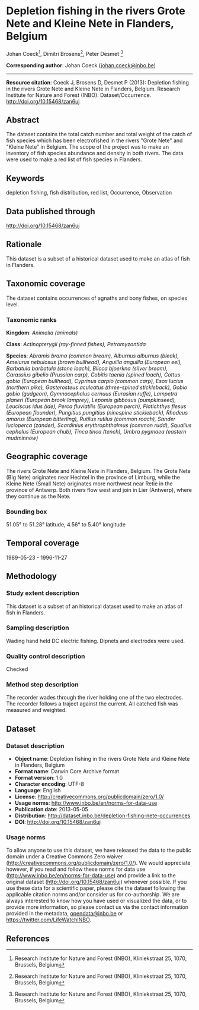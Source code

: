 # Depletion fishing in the rivers Grote Nete and Kleine Nete in Flanders, Belgium

Johan Coeck[^1], Dimitri Brosens[^1], Peter Desmet [^1]

[^1]: Research Institute for Nature and Forest (INBO), Kliniekstraat 25, 1070, Brussels, Belgium

**Corresponding author**: Johan Coeck (<johan.coeck@inbo.be>)

---

**Resource citation**: Coeck J, Brosens D, Desmet P (2013): Depletion fishing in the rivers Grote Nete and Kleine Nete in Flanders, Belgium. Research Institute for Nature and Forest (INBO). Dataset/Occurrence. <http://doi.org/10.15468/zan6uj>

## Abstract

The dataset contains the total catch number and total weight of the catch of fish species which has been electrofished in the rivers "Grote Nete" and "Kleine Nete" in Belgium. The scope of the project was to make an inventory of fish species abundance and density in both rivers. The data were used to make a red list of fish species in Flanders.

## Keywords

depletion fishing, fish distribution, red list, Occurrence, Observation

## Data published through

<http://doi.org/10.15468/zan6uj>

## Rationale

This dataset is a subset of a historical dataset used to make an atlas of fish in Flanders.

## Taxonomic coverage

The dataset contains occurrences of agnaths and bony fishes, on species level.

### Taxonomic ranks

**Kingdom**: *Animalia (animals)*

**Class**: *Actinopterygii (ray-finned fishes), Petromyzontida*

**Species**: *Abramis brama (common bream), Alburnus alburnus (bleak), Ameiurus nebulosus (brown bullhead), Anguilla anguilla (European eel), Barbatula barbatula (stone loach), Blicca bjoerkna (silver bream), Carassius gibelio (Prussian carp), Cobitis taenia (spined loach), Cottus gobio (European bullhead), Cyprinus carpio (common carp), Esox lucius (northern pike), Gasterosteus aculeatus (three-spined stickleback), Gobio gobio (gudgeon), Gymnocephalus cernuus (Eurasian ruffe), Lampetra planeri (European brook lamprey), Lepomis gibbosus (pumpkinseed), Leuciscus idus (ide), Perca fluviatilis (European perch), Platichthys flesus (European flounder), Pungitius pungitius (ninespine stickleback), Rhodeus amarus (European bitterling), Rutilus rutilus (common roach), Sander lucioperca (zander), Scardinius erythrophthalmus (common rudd), Squalius cephalus (European chub), Tinca tinca (tench), Umbra pygmaea (eastern mudminnow)*

## Geographic coverage

The rivers Grote Nete and Kleine Nete in Flanders, Belgium. The Grote Nete (Big Nete) originates near Hechtel in the province of Limburg, while the Kleine Nete (Small Nete) originates more northwest near Retie in the province of Antwerp. Both rivers flow west and join in Lier (Antwerp), where they continue as the Nete.

### Bounding box

51.05° to 51.28° latitude, 4.56° to 5.40° longitude

## Temporal coverage

1989-05-23 - 1996-11-27

## Methodology

### Study extent description

This dataset is a subset of an historical dataset used to make an atlas of fish in Flanders.

### Sampling description

Wading hand held DC electric fishing. Dipnets and electrodes were used.

### Quality control description

Checked

### Method step description

The recorder wades through the river holding one of the two electrodes. The recorder follows a traject against the current. All catched fish was measured and weighted.

## Dataset

### Dataset description

* **Object name**: Depletion fishing in the rivers Grote Nete and Kleine Nete in Flanders, Belgium
* **Format name**: Darwin Core Archive format
* **Format version**: 1.0
* **Character encoding**: UTF-8
* **Language**: English
* **License**: <http://creativecommons.org/publicdomain/zero/1.0/>
* **Usage norms**: <http://www.inbo.be/en/norms-for-data-use>
* **Publication date**: 2013-05-05
* **Distribution**: <http://dataset.inbo.be/depletion-fishing-nete-occurrences>
* **DOI**: <http://doi.org/10.15468/zan6uj>

### Usage norms

To allow anyone to use this dataset, we have released the data to the public domain under a Creative Commons Zero waiver (<http://creativecommons.org/publicdomain/zero/1.0/>). We would appreciate however, if you read and follow these norms for data use (<http://www.inbo.be/en/norms-for-data-use>) and provide a link to the original dataset (<http://doi.org/10.15468/zan6uj>) whenever possible. If you use these data for a scientific paper, please cite the dataset following the applicable citation norms and/or consider us for co-authorship. We are always interested to know how you have used or visualized the data, or to provide more information, so please contact us via the contact information provided in the metadata, <opendata@inbo.be> or <https://twitter.com/LifeWatchINBO>.

## References
